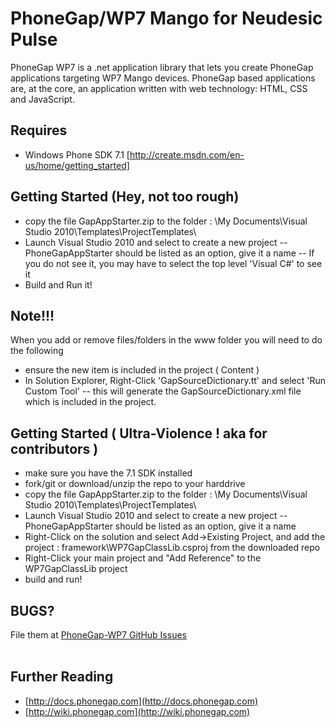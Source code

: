 PhoneGap/WP7 Mango for Neudesic Pulse
===

PhoneGap WP7 is a .net application library that lets you create PhoneGap applications targeting WP7 Mango devices.
PhoneGap based applications are, at the core, an application written with web technology: HTML, CSS and JavaScript.

Requires
---

- Windows Phone SDK 7.1 [http://create.msdn.com/en-us/home/getting_started]


Getting Started (Hey, not too rough)
---

- copy the file GapAppStarter.zip to the folder : \My Documents\Visual Studio 2010\Templates\ProjectTemplates\
- Launch Visual Studio 2010 and select to create a new project
-- PhoneGapAppStarter should be listed as an option, give it a name
-- If you do not see it, you may have to select the top level 'Visual C#' to see it
- Build and Run it!

Note!!!
---

When you add or remove files/folders in the www folder you will need to do the following

- ensure the new item is included in the project ( Content )
- In Solution Explorer, Right-Click 'GapSourceDictionary.tt' and select 'Run Custom Tool'
-- this will generate the GapSourceDictionary.xml file which is included in the project.


Getting Started ( Ultra-Violence ! aka for contributors )
---

- make sure you have the 7.1 SDK installed
- fork/git or download/unzip the repo to your harddrive
- copy the file GapAppStarter.zip to the folder : \My Documents\Visual Studio 2010\Templates\ProjectTemplates\
- Launch Visual Studio 2010 and select to create a new project
-- PhoneGapAppStarter should be listed as an option, give it a name
- Right-Click on the solution and select Add->Existing Project, and add the project :
 framework\WP7GapClassLib.csproj from the downloaded repo
- Right-Click your main project and "Add Reference" to the WP7GapClassLib project
- build and run!

  



BUGS?
-----
File them at [PhoneGap-WP7 GitHub Issues](https://github.com/phonegap/phonegap-wp7/issues)      
<br />


Further Reading
---

- [http://docs.phonegap.com](http://docs.phonegap.com)
- [http://wiki.phonegap.com](http://wiki.phonegap.com)